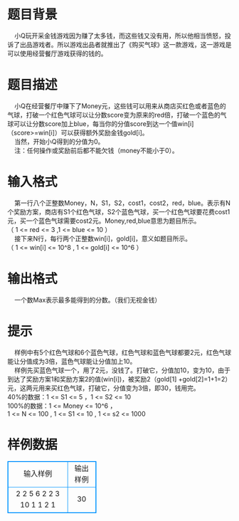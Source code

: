 # 

 
 # 题目背景 
&nbsp;&nbsp;&nbsp;&nbsp;小Q玩开采金钱游戏因为赚了太多钱，而这些钱又没有用，所以他相当愤怒，投诉了出品游戏者。所以游戏出品者就推出了《购买气球》这一款游戏，这一游戏是可以使用经营餐厅游戏获得的钱的。<BR> 

 
 # 题目描述 
&nbsp;&nbsp;&nbsp;&nbsp;小Q在经营餐厅中赚下了Money元，这些钱可以用来从商店买红色或者蓝色的气球，打破一个红色气球可以让分数score变为原来的red倍，打破一个蓝色的气球可以让分数score加上blue，每当你的分值score到达一个值win[i]（score&gt;=win[i]）可以获得额外奖励金钱gold[i]。<BR>&nbsp;&nbsp;&nbsp;&nbsp;当然，开始小Q得到的分值为0。<BR>&nbsp;&nbsp;&nbsp;&nbsp;注：任何操作或奖励前后都不能欠钱（money不能小于0）。<BR> 

 
 # 输入格式 
&nbsp;&nbsp;&nbsp;&nbsp;第一行八个正整数Money，N，S1，S2，cost1，cost2，red，blue。表示有N个奖励方案，商店有S1个红色气球，S2个蓝色气球，买一个红色气球要花费cost1元，买一个蓝色气球需要cost2元。Money,red,blue意思为题目所示。（&nbsp;1&nbsp;&lt;=&nbsp;red&nbsp;&lt;=&nbsp;3&nbsp;,1&nbsp;&lt;=&nbsp;blue&nbsp;&lt;=&nbsp;10&nbsp;）<BR>&nbsp;&nbsp;&nbsp;&nbsp;接下来N行，每行两个正整数win[i]，gold[i]，意义如题目所示。（&nbsp;1&nbsp;&lt;=&nbsp;win[i]&nbsp;&lt;=&nbsp;10^8&nbsp;,&nbsp;1&nbsp;&lt;=&nbsp;gold[i]&nbsp;&lt;=&nbsp;10^6&nbsp;）<BR> 

 
 # 输出格式 
&nbsp;&nbsp;&nbsp;&nbsp;一个数Max表示最多能得到的分数。（我们无视金钱）<BR> 

 
 # 提示 
&nbsp;&nbsp;&nbsp;&nbsp;样例中有5个红色气球和6个蓝色气球，红色气球和蓝色气球都要2元，红色气球能让分值成为3倍，蓝色气球能让分值加上10。<BR>&nbsp;&nbsp;&nbsp;&nbsp;样例先买蓝色气球一个，用了2元，没钱了。打破它，分值加10，变为10，由于到达了奖励方案1和奖励方案2的值(win[i])，被奖励2（gold[1]&nbsp;+gold[2]=1+1=2）元，这两元用来买红色气球，打破它，分值变为3倍，即30，钱用完。<BR>40%的数据：1&nbsp;&lt;=&nbsp;S1&nbsp;&lt;=&nbsp;5&nbsp;，1&nbsp;&lt;=&nbsp;S2&nbsp;&lt;=&nbsp;10<BR>100%的数据：1&nbsp;&lt;=&nbsp;Money&nbsp;&lt;=&nbsp;10^6&nbsp;，1&nbsp;&lt;=&nbsp;N&nbsp;&lt;=&nbsp;100&nbsp;,&nbsp;1&nbsp;&lt;=&nbsp;S1&nbsp;&lt;=&nbsp;10&nbsp;,&nbsp;1&nbsp;&lt;=&nbsp;s2&nbsp;&lt;=&nbsp;1000<BR> 
# 样例数据
<style>
        table,table tr th, table tr td { border:1px solid #0094ff; }
        table { width: 200px; min-height: 25px; line-height: 25px; text-align: center; border-collapse: collapse;}   
    </style>
<table>
	<tr>
		<td>输入样例</td>
		<td>输出样例</td>
	</tr>
<tr><td>2 2 5 6 2 2 3 10
1 1
2 1
</td><td>30
</td></tr></table>
